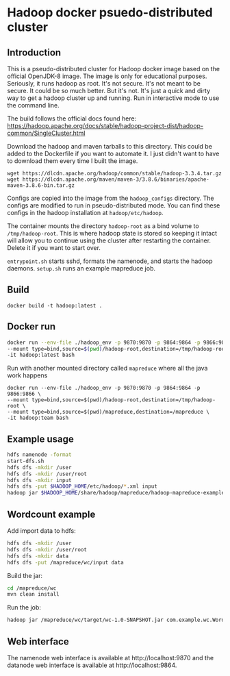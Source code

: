 # Hadoop docker psuedo-distributed cluster

## Introduction
This is a pseudo-distributed cluster for Hadoop docker image based on the official OpenJDK-8 image. The image is only for educational purposes. Seriously, it runs hadoop as root. It's not secure. It's not meant to be secure. It could be so much better. But it's not. It's just a quick and dirty way to get a hadoop cluster up and running. Run in interactive mode to use the command line.

The build follows the official docs found here:
https://hadoop.apache.org/docs/stable/hadoop-project-dist/hadoop-common/SingleCluster.html

Download the hadoop and maven tarballs to this directory. This could be added to the Dockerfile if you want to automate it. I just didn't want to have to download them every time I built the image.
```
wget https://dlcdn.apache.org/hadoop/common/stable/hadoop-3.3.4.tar.gz
wget https://dlcdn.apache.org/maven/maven-3/3.8.6/binaries/apache-maven-3.8.6-bin.tar.gz
```

Configs are copied into the image from the `hadoop_configs` directory. The configs are modified to run in pseudo-distributed mode. You can find these configs in the hadoop installation at `hadoop/etc/hadoop`.

The container mounts the directory `hadoop-root` as a bind volume to `/tmp/hadoop-root`. This is where hadoop state is stored so keeping it intact will allow you to continue using the cluster after restarting the container. Delete it if you want to start over.

`entrypoint.sh` starts sshd, formats the namenode, and starts the hadoop daemons. `setup.sh` runs an example mapreduce job.

## Build
```
docker build -t hadoop:latest .
```
## Docker run

```bash
docker run --env-file ./hadoop_env -p 9870:9870 -p 9864:9864 -p 9866:9866 \
--mount type=bind,source=$(pwd)/hadoop-root,destination=/tmp/hadoop-root \
-it hadoop:latest bash
```

Run with another mounted directory called `mapreduce` where all the java work happens
```
docker run --env-file ./hadoop_env -p 9870:9870 -p 9864:9864 -p 9866:9866 \
--mount type=bind,source=$(pwd)/hadoop-root,destination=/tmp/hadoop-root \
--mount type=bind,source=$(pwd)/mapreduce,destination=/mapreduce \
-it hadoop:team bash
```

## Example usage

```bash
hdfs namenode -format
start-dfs.sh
hdfs dfs -mkdir /user
hdfs dfs -mkdir /user/root
hdfs dfs -mkdir input
hdfs dfs -put $HADOOP_HOME/etc/hadoop/*.xml input
hadoop jar $HADOOP_HOME/share/hadoop/mapreduce/hadoop-mapreduce-examples-3.3.4.jar grep input output 'dfs[a-z.]+'
```

## Wordcount example

Add import data to hdfs:

```bash
hdfs dfs -mkdir /user
hdfs dfs -mkdir /user/root
hdfs dfs -mkdir data
hdfs dfs -put /mapreduce/wc/input data
```

Build the jar:

```bash
cd /mapreduce/wc
mvn clean install
```

Run the job:

```bash
hadoop jar /mapreduce/wc/target/wc-1.0-SNAPSHOT.jar com.example.wc.WordCount input output
```

## Web interface
The namenode web interface is available at http://localhost:9870 and the datanode web interface is available at http://localhost:9864.
